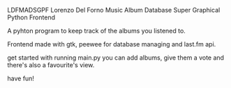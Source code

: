 LDFMADSGPF
Lorenzo Del Forno Music Album Database Super Graphical Python Frontend

A pyhton program to keep track of the albums you listened to.

Frontend made with gtk, peewee for database managing and last.fm api.

get started with running main.py
you can add albums, give them a vote and there's also a favourite's view.

have fun!

